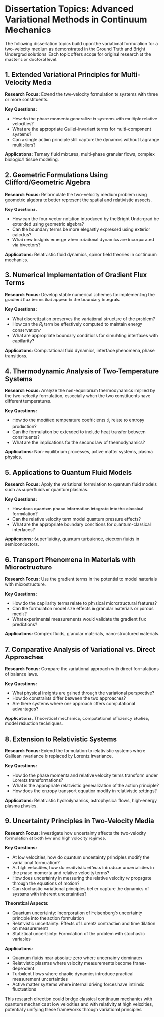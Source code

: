# Dissertation Topics: Advanced Variational Methods in Continuum Mechanics

The following dissertation topics build upon the variational formulation for a two-velocity medium as demonstrated in the Ground Truth and Bright Undergrad solutions. Each topic offers scope for original research at the master's or doctoral level.

## 1. Extended Variational Principles for Multi-Velocity Media

**Research Focus:** Extend the two-velocity formulation to systems with three or more constituents.

**Key Questions:**
- How do the phase momenta generalize in systems with multiple relative velocities?
- What are the appropriate Galilei-invariant terms for multi-component systems?
- Can a single action principle still capture the dynamics without Lagrange multipliers?

**Applications:** Ternary fluid mixtures, multi-phase granular flows, complex biological tissue modeling.

## 2. Geometric Formulations Using Clifford/Geometric Algebra

**Research Focus:** Reformulate the two-velocity medium problem using geometric algebra to better represent the spatial and relativistic aspects.

**Key Questions:**
- How can the four-vector notation introduced by the Bright Undergrad be extended using geometric algebra?
- Can the boundary terms be more elegantly expressed using exterior calculus?
- What new insights emerge when rotational dynamics are incorporated via bivectors?

**Applications:** Relativistic fluid dynamics, spinor field theories in continuum mechanics.

## 3. Numerical Implementation of Gradient Flux Terms

**Research Focus:** Develop stable numerical schemes for implementing the gradient flux terms that appear in the boundary integrals.

**Key Questions:**
- What discretization preserves the variational structure of the problem?
- How can the $R_i$ term be effectively computed to maintain energy conservation?
- What are appropriate boundary conditions for simulating interfaces with capillarity?

**Applications:** Computational fluid dynamics, interface phenomena, phase transitions.

## 4. Thermodynamic Analysis of Two-Temperature Systems

**Research Focus:** Analyze the non-equilibrium thermodynamics implied by the two-velocity formulation, especially when the two constituents have different temperatures.

**Key Questions:**
- How do the modified temperature coefficients $\tilde{\theta}_i$ relate to entropy production?
- Can the formulation be extended to include heat transfer between constituents?
- What are the implications for the second law of thermodynamics?

**Applications:** Non-equilibrium processes, active matter systems, plasma physics.

## 5. Applications to Quantum Fluid Models

**Research Focus:** Apply the variational formulation to quantum fluid models such as superfluids or quantum plasmas.

**Key Questions:**
- How does quantum phase information integrate into the classical formulation?
- Can the relative velocity term model quantum pressure effects?
- What are the appropriate boundary conditions for quantum-classical interfaces?

**Applications:** Superfluidity, quantum turbulence, electron fluids in semiconductors.

## 6. Transport Phenomena in Materials with Microstructure

**Research Focus:** Use the gradient terms in the potential to model materials with microstructure.

**Key Questions:**
- How do the capillarity terms relate to physical microstructural features?
- Can the formulation model size effects in granular materials or porous media?
- What experimental measurements would validate the gradient flux predictions?

**Applications:** Complex fluids, granular materials, nano-structured materials.

## 7. Comparative Analysis of Variational vs. Direct Approaches

**Research Focus:** Compare the variational approach with direct formulations of balance laws.

**Key Questions:**
- What physical insights are gained through the variational perspective?
- How do constraints differ between the two approaches?
- Are there systems where one approach offers computational advantages?

**Applications:** Theoretical mechanics, computational efficiency studies, model reduction techniques.

## 8. Extension to Relativistic Systems

**Research Focus:** Extend the formulation to relativistic systems where Galilean invariance is replaced by Lorentz invariance.

**Key Questions:**
- How do the phase momenta and relative velocity terms transform under Lorentz transformations?
- What is the appropriate relativistic generalization of the action principle?
- How does the entropy transport equation modify in relativistic settings?

**Applications:** Relativistic hydrodynamics, astrophysical flows, high-energy plasma physics.

## 9. Uncertainty Principles in Two-Velocity Media

**Research Focus:** Investigate how uncertainty affects the two-velocity formulation at both low and high velocity regimes.

**Key Questions:**
- At low velocities, how do quantum uncertainty principles modify the variational formulation?
- At high velocities, how do relativistic effects introduce uncertainties in the phase momenta and relative velocity terms?
- How does uncertainty in measuring the relative velocity $w$ propagate through the equations of motion?
- Can stochastic variational principles better capture the dynamics of systems with inherent uncertainties?

**Theoretical Aspects:**
- Quantum uncertainty: Incorporation of Heisenberg's uncertainty principle into the action formulation
- Relativistic uncertainty: Effects of Lorentz contraction and time dilation on measurements
- Statistical uncertainty: Formulation of the problem with stochastic variables

**Applications:**
- Quantum fluids near absolute zero where uncertainty dominates
- Relativistic plasmas where velocity measurements become frame-dependent
- Turbulent flows where chaotic dynamics introduce practical measurement uncertainties
- Active matter systems where internal driving forces have intrinsic fluctuations

This research direction could bridge classical continuum mechanics with quantum mechanics at low velocities and with relativity at high velocities, potentially unifying these frameworks through variational principles.
